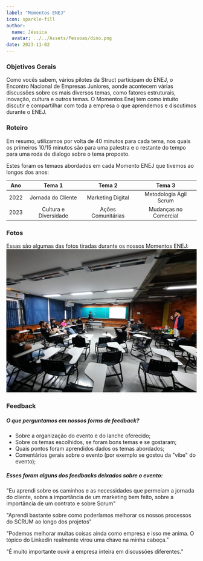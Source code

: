 ```yaml
---
label: "Momentos ENEJ"
icon: sparkle-fill
author:
  name: Jéssica
  avatar: ../../Assets/Pessoas/dino.png
date: 2023-11-02
---
```


### Objetivos Gerais

Como vocês sabem, vários pilotes da Struct participam do ENEJ, o Encontro Nacional de Empresas Juniores, aonde acontecem várias discussões sobre os mais diversos temas, como fatores estruturais, inovação, cultura e outros temas.
O Momentos Enej tem como intuito discutir e compartilhar com toda a empresa o que aprendemos e discutimos durante o ENEJ.

### Roteiro

Em resumo, utilizamos por volta de 40 minutos para cada tema, nos quais os primeiros 10/15 minutos são para uma palestra e o restante do tempo para uma roda de dialogo sobre o tema proposto.

Estes foram os temaos abordados em cada Momento ENEJ que tivemos ao longos dos anos:

| Ano  |        Tema 1         |       Tema 2       |         Tema 3         |
| :--: | :-------------------: | :----------------: | :--------------------: |
| 2022 |  Jornada do Cliente   | Marketing Digital  | Metodologia Ágil Scrum |
| 2023 | Cultura e Diversidade | Ações Comunitárias | Mudanças no Comercial  |

### Fotos

Essas são algumas das fotos tiradas durante os nossos Momentos ENEJ:
![Imagem do Momento ENEJ 2023](../../Assets/Pessoas/momento_enej_2023.jpg)

### Feedback

##### O que perguntamos em nossos forms de feedback?

- Sobre a organização do evento e do lanche oferecido;
- Sobre os temas escolhidos, se foram bons temas e se gostaram;
- Quais pontos foram aprendidos dados os temas abordados;
- Comentários gerais sobre o evento (por exemplo se gostou da "vibe" do evento);

##### Esses foram alguns dos feedbacks deixados sobre o evento:

"Eu aprendi sobre os caminhos e as necessidades que permeiam a jornada do cliente, sobre a importância de um marketing bem feito, sobre a importância de um contrato e sobre Scrum"

"Aprendi bastante sobre como poderíamos melhorar os nossos processos do SCRUM ao longo dos projetos"

"Podemos melhorar muitas coisas ainda como empresa e isso me anima. O tópico do Linkedin realmente virou uma chave na minha cabeça."

"É muito importante ouvir a empresa inteira em discussões diferentes."
